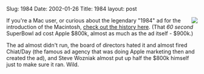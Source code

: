 Slug: 1984
Date: 2002-01-26
Title: 1984
layout: post

<img align="right" src="http://media.redmonk.net/images/yakity_yak.gif" />
If you&#39;re a Mac user, or curious about the legendary &quot;1984&quot; ad for the introduction of the Macintosh, <a href="http://www.isd.net/cmcalone/1984.html">check out the history here</a>. (That <i>60 second</i> SuperBowl ad cost Apple $800k, almost as much as the ad itself - $900k.)<p>
The ad almost didn&#39;t run, the board of directors hated it and almost fired Chiat/Day (the famous ad agency that was doing Apple marketing then and created the ad), and Steve Wozniak almost put up half the $800k himself just to make sure it ran. Wild.</p>
